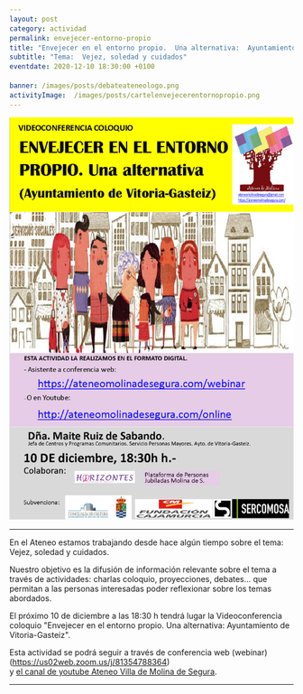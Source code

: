 ```yaml
---
layout: post
category: actividad
permalink: envejecer-entorno-propio
title: "Envejecer en el entorno propio.  Una alternativa:  Ayuntamiento de Vitoria-Gasteiz"
subtitle: "Tema:  Vejez, soledad y cuidados"
eventdate: 2020-12-10 18:30:00 +0100

banner: /images/posts/debateateneologo.png
activityImage:  /images/posts/cartelenvejecerentornopropio.png
---
```

![cartel](/images/posts/cartelenvejecerentornopropio2.png) 

***

En el Ateneo estamos trabajando desde hace algún tiempo sobre el tema: Vejez, soledad y cuidados.  

Nuestro objetivo es la difusión de información relevante sobre el tema a través de actividades:  charlas coloquio, proyecciones, debates... que permitan a las personas interesadas poder reflexionar sobre los temas abordados.  

El próximo 10 de diciembre a las 18:30 h tendrá lugar la Videoconferencia coloquio "Envejecer en el entorno propio. Una alternativa: Ayuntamiento de Vitoria-Gasteiz".

Esta actividad se podrá seguir a través de conferencia web (webinar) (https://us02web.zoom.us/j/81354788364)  
y [el canal de youtube Ateneo Villa de Molina de Segura](https://www.youtube.com/channel/UCGST1ZCNxGrxxzr5ixH6wJg). 

***
